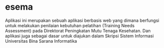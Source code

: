 # esema
Aplikasi ini merupakan sebuah aplikasi berbasis web yang dimana berfungsi untuk melakukan penilaian kebutuhan pelatihan (Training Needs Assessment) pada Direktorat Peningkatan Mutu Tenaga Kesehatan. Dan aplikasi juga sebagai dasar untuk diajukan dalam Skripsi Sistem Informasi Universitas Bina Sarana Informatika

